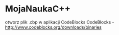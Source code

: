 # MojaNaukaC++
otworz plik .cbp w aplikacji CodeBlocks
CodeBlocks - http://www.codeblocks.org/downloads/binaries 
